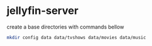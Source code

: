 # jellyfin-server

create a base directories with commands bellow
```sh
mkdir config data data/tvshows data/movies data/music
```
